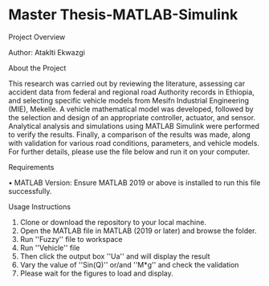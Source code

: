 # Master Thesis-MATLAB-Simulink

Project Overview

Author: Ataklti Ekwazgi

About the Project

This research was carried out by reviewing the literature, assessing car accident data from federal and regional road Authority records in Ethiopia, and selecting specific vehicle models from Mesifn Industrial Engineering (MIE), Mekelle. A vehicle mathematical model was developed, followed by the selection and design of an appropriate controller, actuator, and sensor. Analytical analysis and simulations using MATLAB Simulink were performed to verify the results. Finally, a comparison of the results was made, along with validation for various road conditions, parameters, and vehicle models. For further details, please use the file below and run it on your computer.
 
  Requirements
  
•	MATLAB Version: Ensure MATLAB 2019 or above is installed to run this file successfully.

Usage Instructions
1.	Clone or download the repository to your local machine.
2.	Open the MATLAB file in MATLAB (2019 or later) and browse the folder.
3.	Run ''Fuzzy'' file to workspace
4.	Run ''Vehicle'' file
5.	Then click the output box ''Ua'' and will display the result
6.	Vary the value of ''Sin(Q)'' or/and ''M*g'' and check the validation
7.	Please wait for the figures to load and display. 
